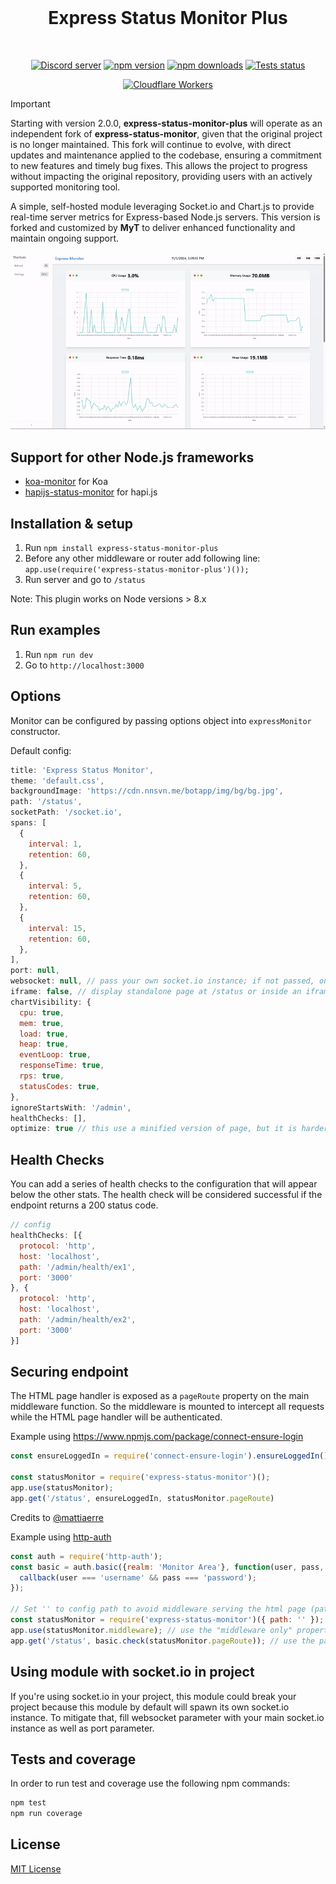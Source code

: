 <div align="center">
 <br />
 <h1>
  Express Status Monitor Plus
 </h1>
 <br />
 <p>
  <a href="https://discord.gg/nCQbSag"><img src="https://img.shields.io/discord/425670185089892362?color=5865F2&logo=discord&logoColor=white" alt="Discord server" /></a>
  <a href="https://www.npmjs.com/package/express-status-monitor-plus"><img src="https://img.shields.io/npm/v/express-status-monitor-plus.svg?maxAge=3600" alt="npm version" /></a>
  <a href="https://www.npmjs.com/package/express-status-monitor-plus"><img src="https://img.shields.io/npm/dt/express-status-monitor-plus.svg?maxAge=3600" alt="npm downloads" /></a>
  <a href="https://github.com/manhbi18112005/express-status-monitor-plus/actions/workflows/npm-publish.yml"><img src="https://github.com/manhbi18112005/express-status-monitor-plus/actions/workflows/npm-publish.yml/badge.svg" alt="Tests status" /></a>
 </p>
 <p>
  <a href="https://www.cloudflare.com"><img src="https://raw.githubusercontent.com/discordjs/discord.js/main/.github/powered-by-workers.png" alt="Cloudflare Workers" height="44"></a>
 </p>
</div>

> [!IMPORTANT]
> Starting with version 2.0.0, **express-status-monitor-plus** will operate as an independent fork of **express-status-monitor**, given that the original project is no longer maintained. This fork will continue to evolve, with direct updates and maintenance applied to the codebase, ensuring a commitment to new features and timely bug fixes. This allows the project to progress without impacting the original repository, providing users with an actively supported monitoring tool.

A simple, self-hosted module leveraging Socket.io and Chart.js to provide real-time server metrics for Express-based Node.js servers. This version is forked and customized by **MyT** to deliver enhanced functionality and maintain ongoing support.

![Monitoring Page](./showcases/thumbnail.gif "Monitoring Page")

## Support for other Node.js frameworks

* [koa-monitor](https://github.com/capaj/koa-monitor) for Koa
* [hapijs-status-monitor](https://github.com/ziyasal/hapijs-status-monitor) for hapi.js

## Installation & setup

1. Run `npm install express-status-monitor-plus`
2. Before any other middleware or router add following line:
`app.use(require('express-status-monitor-plus')());`
3. Run server and go to `/status`

Note: This plugin works on Node versions > 8.x

## Run examples

1. Run `npm run dev`
2. Go to `http://localhost:3000`

## Options

Monitor can be configured by passing options object into `expressMonitor` constructor.

Default config:

```javascript
title: 'Express Status Monitor',
theme: 'default.css',
backgroundImage: 'https://cdn.nnsvn.me/botapp/img/bg/bg.jpg',
path: '/status',
socketPath: '/socket.io',
spans: [
  {
    interval: 1,
    retention: 60,
  },
  {
    interval: 5,
    retention: 60,
  },
  {
    interval: 15,
    retention: 60,
  },
],
port: null,
websocket: null, // pass your own socket.io instance; if not passed, one will be created
iframe: false, // display standalone page at /status or inside an iframe
chartVisibility: {
  cpu: true,
  mem: true,
  load: true,
  heap: true,
  eventLoop: true,
  responseTime: true,
  rps: true,
  statusCodes: true,
},
ignoreStartsWith: '/admin',
healthChecks: [],
optimize: true // this use a minified version of page, but it is harder to debug  
```

## Health Checks

You can add a series of health checks to the configuration that will appear below the other stats. The health check will be considered successful if the endpoint returns a 200 status code.

```javascript
// config
healthChecks: [{
  protocol: 'http',
  host: 'localhost',
  path: '/admin/health/ex1',
  port: '3000'
}, {
  protocol: 'http',
  host: 'localhost',
  path: '/admin/health/ex2',
  port: '3000'
}]
```

## Securing endpoint

The HTML page handler is exposed as a `pageRoute` property on the main
middleware function.  So the middleware is mounted to intercept all requests
while the HTML page handler will be authenticated.

Example using <https://www.npmjs.com/package/connect-ensure-login>

```javascript
const ensureLoggedIn = require('connect-ensure-login').ensureLoggedIn()

const statusMonitor = require('express-status-monitor')();
app.use(statusMonitor);
app.get('/status', ensureLoggedIn, statusMonitor.pageRoute)
```

Credits to [@mattiaerre](https://github.com/mattiaerre)

Example using [http-auth](https://www.npmjs.com/package/http-auth)

```javascript
const auth = require('http-auth');
const basic = auth.basic({realm: 'Monitor Area'}, function(user, pass, callback) {
  callback(user === 'username' && pass === 'password');
});

// Set '' to config path to avoid middleware serving the html page (path must be a string not equal to the wanted route)
const statusMonitor = require('express-status-monitor')({ path: '' });
app.use(statusMonitor.middleware); // use the "middleware only" property to manage websockets
app.get('/status', basic.check(statusMonitor.pageRoute)); // use the pageRoute property to serve the dashboard html page
```

## Using module with socket.io in project

If you're using socket.io in your project, this module could break your project because this module by default will spawn its own socket.io instance. To mitigate that, fill websocket parameter with your main socket.io instance as well as port parameter.

## Tests and coverage

In order to run test and coverage use the following npm commands:

```bash
npm test
npm run coverage
```

## License

[MIT License](https://opensource.org/licenses/MIT)
